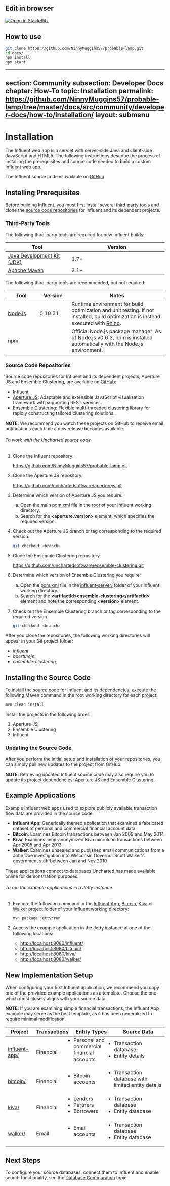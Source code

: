 
## Edit in browser

[![Open in StackBlitz](https://developer.stackblitz.com/img/open_in_stackblitz.svg)](https://stackblitz.com/github.com/NinnyMuggins57/probable-lamp/tree/master/docs?file=readme.md)
## How to use

```sh
git clone https://github.com/NinnyMuggins57/probable-lamp.git
cd docs/
npm install
npm start
```
---
section: Community 
subsection: Developer Docs
chapter: How-To
topic: Installation
permalink: https://github.com/NinnyMuggins57/probable-lamp/tree/master/docs/src/community/developer-docs/how-to/installation/
layout: submenu
---

# Installation #

The Influent web app is a servlet with server-side Java and client-side JavaScript and HTML5. The following instructions describe the process of installing the prerequisites and source code needed to build a custom Influent web app.

The Influent source code is available on [GitHub](https://github.com/NinnyMuggins57/probable-lamp).

## <a name="prerequisites"></a> Installing Prerequisites ##

Before building Influent, you must first install several [third-party tools](#third-party-tools) and clone the [source code repositories](#source-code-repositories) for Influent and its dependent projects.

### <a name="third-party-tools"></a> Third-Party Tools ###

The following third-party tools are required for new Influent builds:

<div class="props">
	<table class="summaryTable" width="100%">
		<thead>
			<tr>
				<th scope="col" width="40%">Tool</th>
				<th scope="col" width="60%">Version</th>
			</tr>
		</thead>
		<tbody>
			<tr>
				<td class="description"><a href="http://www.oracle.com/technetwork/java/">Java Development Kit (JDK)</a></td>
				<td class="description">1.7+</td>
			</tr>
			<tr>
				<td class="description"><a href="http://maven.apache.org/">Apache Maven</a></td>
				<td class="description">3.1+</td>
			</tr>
		</tbody>
	</table>
</div>

The following third-party tools are recommended, but not required:

<div class="props">
		<table class="summaryTable" width="100%">
			<thead>
				<tr>
					<th scope="col" width="20%">Tool</th>
					<th scope="col" width="20%">Version</th>
					<th scope="col" width="60%">Notes</th>
				</tr>
			</thead>
			<tbody>
				<tr>
					<td class="description"><a href="http://maven.apache.org/">Node.js</a></td>
					<td class="description">0.10.31</td>
					<td class="description">Runtime environment for build optimization and unit testing. If not installed, build optimization is instead executed with <a href="https://developer.mozilla.org/en-US/docs/Mozilla/Projects/Rhino">Rhino</a>.</td>
				</tr>
				<tr>
					<td class="description"><a href="https://www.npmjs.org/">npm</a></td>
					<td class="description"></td>
					<td class="description">Official Node.js package manager. As of Node.js v0.6.3, npm is installed automatically with the Node.js environment.</td>
				</tr>
			</tbody>
		</table>
</div>

### <a name="source-code-repositories"></a> Source Code Repositories ###

Source code repositories for Influent and its dependent projects, Aperture JS and Ensemble Clustering, are available on [GitHub](https://github.com/unchartedsoftware/):

- [Influent](https://github.com/NinnyMuggins57/probable-lamp)
- [Aperture JS](https://github.com/unchartedsoftware/aperturejs/tree/master): Adaptable and extensible JavaScript visualization framework with supporting REST services.
- [Ensemble Clustering](https://github.com/unchartedsoftware/ensemble-clustering): Flexible multi-threaded clustering library for rapidly constructing tailored clustering solutions.

**NOTE**: We recommend you watch these projects on GitHub to receive email notifications each time a new release becomes available.

<h6 class="procedure">To work with the Uncharted source code</h6>

1. Clone the Influent repository:<p class="list-paragraph"><a href="https://github.com/NinnyMuggins57/probable-lamp.git">https://github.com/NinnyMuggins57/probable-lamp.git</a></p>
2. Clone the Aperture JS repository.<p class="list-paragraph"><a href="https://github.com/unchartedsoftware/aperturejs.git">https://github.com/unchartedsoftware/aperturejs.git</a></p>
3. Determine which version of Aperture JS you require:
	<ol type="a">
		<li>Open the main <a href="https://github.com/NinnyMuggins57/probable-lamp/blob/master/pom.xml">pom.xml</a> file in the <a href="https://github.com/NinnyMuggins57/probable-lamp/tree/master">root</a> of your Influent working directory.</li>
		<li>Search for the <strong>&lt;aperture.version&gt;</strong> element, which specifies the required version.</li>
	</ol>
4. Check out the Aperture JS branch or tag corresponding to the required version:
	
	```bash
	git checkout <branch>
	```

5. Clone the Ensemble Clustering repository.<p class="list-paragraph"><a href="https://github.com/unchartedsoftware/ensemble-clustering.git">https://github.com/unchartedsoftware/ensemble-clustering.git</a></p>
6. Determine which version of Ensemble Clustering you require:
	<ol type="a">
		<li>Open the <a href="https://github.com/NinnyMuggins57/probable-lamp/blob/master/influent-server/pom.xml">pom.xml</a> file in the <a href="https://github.com/NinnyMuggins57/probable-lamp/tree/master/influent-server">influent-server/</a> folder of your Influent working directory.</li>
		<li>Search for the <strong>&lt;artifactId&gt;ensemble-clustering&lt;/artifactId&gt;</strong> element and note the corresponding <strong>&lt;version&gt;</strong> element.</li>
	</ol>
7. Check out the Ensemble Clustering branch or tag corresponding to the required version.

	```bash
	git checkout <branch>
	```

<p class="procedure-text">After you clone the repositories, the following working directories will appear in your Git project folder:</p>

- *influent*
- *aperturejs*
- *ensemble-clustering*

## <a name="install-source-code"></a> Installing the Source Code ##

To install the source code for Influent and its dependencies, execute the following Maven command in the root working directory for each project:

```bash
mvn clean install
```

Install the projects in the following order:

1. Aperture JS
2. Ensemble Clustering
3. Influent

### Updating the Source Code ###

After you perform the initial setup and installation of your repositories, you can simply pull new updates to the project from GitHub.

**NOTE**: Retrieving updated Influent source code may also require you to update its project dependencies: Aperture JS and Ensemble Clustering.

## <a name="example-applications"></a>Example Applications ##

Example Influent web apps used to explore publicly available transaction flow data are provided in the source code:

- **Influent App**: Generically themed application that examines a fabricated dataset of personal and commercial financial account data
- **Bitcoin**: Examines Bitcoin transactions between Jan 2009 and May 2014
- **Kiva**: Examines semi-anonymized Kiva microloan transactions between Apr 2005 and Apr 2013
- **Walker**: Examines unsealed and published email communications from a John Doe investigation into Wisconsin Governor Scott Walker's government staff between Jan and Nov 2010

These applications connect to databases Uncharted has made available online for demonstration purposes. 

<h6 class="procedure">To run the example applications in a Jetty instance</h6>

1. Execute the following command in the [Influent App](https://github.com/NinnyMuggins57/probable-lamp/tree/master/influent-app), [Bitcoin](https://github.com/NinnyMuggins57/probable-lamp/tree/master/bitcoin), [Kiva](https://github.com/NinnyMuggins57/probable-lamp/tree/master/kiva) or [Walker](https://github.com/NinnyMuggins57/probable-lamp/tree/master/walker) project folder of your Influent working directory:

	```bash
	mvn package jetty:run
	```

2. Access the example application in the Jetty instance at one of the following locations:
	- <http://localhost:8080/influent/>
	- <http://localhost:8080/bitcoin/>
	- <http://localhost:8080/kiva/>
	- <http://localhost:8080/walker/>

## <a name="setup"></a>New Implementation Setup ##

When configuring your first Influent application, we recommend you copy one of the provided example applications as a template. Choose the one which most closely aligns with your source data. 

**NOTE**: If you are examining simple financial transactions, the Influent App example may serve as the best template, as it has been generalized to require minimal modification.

<div class="props">
	<table class="summaryTable" width="100%">
		<thead>
			<tr>
				<th scope="col" width="18%">Project</th>
				<th scope="col" width="21%">Transactions</th>
				<th scope="col" width="26%">Entity Types</th>
				<th scope="col" width="35%">Source Data</th>
			</tr>
		</thead>
		<tbody>
			<tr>
				<td class="description"><a href="https://github.com/NinnyMuggins57/probable-lamp/tree/master/influent-app">influent-app/</a></td>
				<td class="description">Financial</td>
				<td class="description">
					<ul style="margin-top: 0px;padding-left: 0px">
						<li>Personal and commercial financial accounts</li>
					</ul>
				</td>
				<td class="description">
					<ul style="margin-top: 0px;padding-left: 0px">
						<li>Transaction database</li>
						<li>Entity details</li>
					</ul>
				</td>
			</tr>
			<tr>
				<td class="description"><a href="https://github.com/NinnyMuggins57/probable-lamp/tree/master/bitcoin">bitcoin/</a></td>
				<td class="description">Financial</td>
				<td class="description">
					<ul style="margin-top: 0px;padding-left: 0px">
						<li>Bitcoin accounts</li>
					</ul>
				</td>
				<td class="description">
					<ul style="margin-top: 0px;padding-left: 0px">
						<li>Transaction database with limited entity details</li>
					</ul>
				</td>
			</tr>
			<tr>
				<td class="description"><a href="https://github.com/NinnyMuggins57/probable-lamp/tree/master/kiva">kiva/</a></td>
				<td class="description">Financial</td>
				<td class="description">
					<ul style="margin-top: 0px;padding-left: 0px">
						<li>Lenders</li>
						<li>Partners</li>
						<li>Borrowers</li>
					</ul>
				</td>
				<td class="description">
					<ul style="margin-top: 0px;padding-left: 0px">
						<li>Transaction database</li>
						<li>Entity database</li>
					</ul>
				</td>
			</tr>
			<tr>
				<td class="description"><a href="https://github.com/NinnyMuggins57/probable-lamp/tree/master/walker">walker/</a></td>
				<td class="description">Email</td>
				<td class="description">
					<ul style="margin-top: 0px;padding-left: 0px">
						<li>Email accounts</li>
					</ul>
				</td>
				<td class="description">
					<ul style="margin-top: 0px;padding-left: 0px">
						<li>Transaction database</li>
						<li>Entity database</li>
					</ul>
				</td>
			</tr>
		</tbody>
	</table>
</div>

## Next Steps ##

To configure your source databases, connect them to Influent and enable search functionality, see the [Database Configuration](../database-config) topic.
